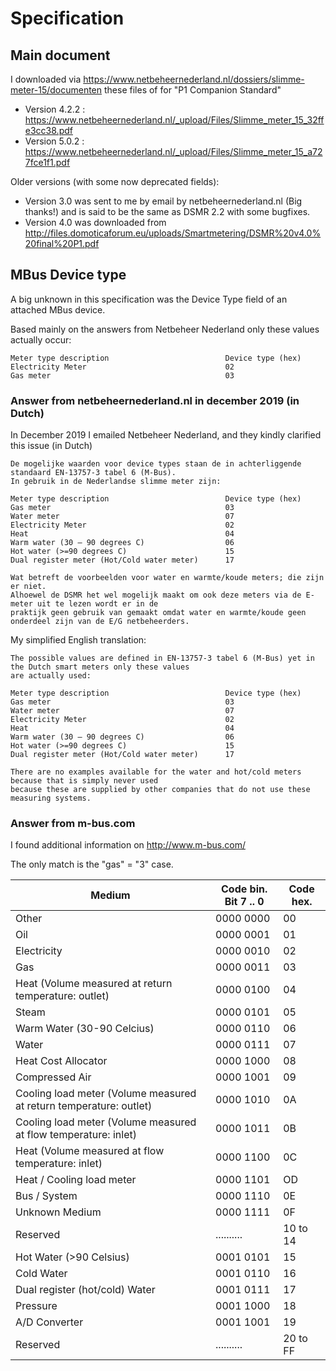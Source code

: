 # Specification

## Main document
I downloaded via
https://www.netbeheernederland.nl/dossiers/slimme-meter-15/documenten
these files of for "P1 Companion Standard"
- Version 4.2.2 : https://www.netbeheernederland.nl/_upload/Files/Slimme_meter_15_32ffe3cc38.pdf
- Version 5.0.2 : https://www.netbeheernederland.nl/_upload/Files/Slimme_meter_15_a727fce1f1.pdf

Older versions (with some now deprecated fields):
- Version 3.0 was sent to me by email by netbeheernederland.nl (Big thanks!) and is said to be the same as DSMR 2.2 with some bugfixes.
- Version 4.0 was downloaded from http://files.domoticaforum.eu/uploads/Smartmetering/DSMR%20v4.0%20final%20P1.pdf

## MBus Device type

A big unknown in this specification was the Device Type field of an attached MBus device.

Based mainly on the answers from Netbeheer Nederland only these values actually occur:

    Meter type description                          Device type (hex)
    Electricity Meter                               02
    Gas meter                                       03

### Answer from netbeheernederland.nl in december 2019 (in Dutch)

In December 2019 I emailed Netbeheer Nederland, and they kindly clarified this issue (in Dutch)

    De mogelijke waarden voor device types staan de in achterliggende standaard EN-13757-3 tabel 6 (M-Bus).
    In gebruik in de Nederlandse slimme meter zijn:

    Meter type description                          Device type (hex)
    Gas meter                                       03
    Water meter                                     07
    Electricity Meter                               02
    Heat                                            04
    Warm water (30 – 90 degrees C)                  06
    Hot water (>=90 degrees C)                      15
    Dual register meter (Hot/Cold water meter)      17

    Wat betreft de voorbeelden voor water en warmte/koude meters; die zijn er niet.
    Alhoewel de DSMR het wel mogelijk maakt om ook deze meters via de E-meter uit te lezen wordt er in de
    praktijk geen gebruik van gemaakt omdat water en warmte/koude geen onderdeel zijn van de E/G netbeheerders.

My simplified English translation:

    The possible values are defined in EN-13757-3 tabel 6 (M-Bus) yet in the Dutch smart meters only these values
    are actually used:

    Meter type description                          Device type (hex)
    Gas meter                                       03
    Water meter                                     07
    Electricity Meter                               02
    Heat                                            04
    Warm water (30 – 90 degrees C)                  06
    Hot water (>=90 degrees C)                      15
    Dual register meter (Hot/Cold water meter)      17

    There are no examples available for the water and hot/cold meters because that is simply never used
    because these are supplied by other companies that do not use these measuring systems.

### Answer from m-bus.com

I found additional information on http://www.m-bus.com/

The only match is the "gas" = "3" case.

| Medium | Code bin. Bit 7 .. 0 | Code hex. |
| --- | --- | --- |
|Other | 0000 0000 |00
|Oil|0000 0001|01
|Electricity|0000 0010|02
|Gas|0000 0011|03
|Heat (Volume measured at return temperature: outlet)|0000 0100|04
|Steam|0000 0101|05
|Warm Water (30-90 Celcius)|0000 0110|06
|Water|0000 0111|07
|Heat Cost Allocator|0000 1000|08
|Compressed Air|0000 1001|09
|Cooling load meter (Volume measured at return temperature: outlet)|0000 1010|0A
|Cooling load meter (Volume measured at flow temperature: inlet)|0000 1011|0B
|Heat (Volume measured at flow temperature: inlet)|0000 1100|0C
|Heat / Cooling load meter|0000 1101|OD
|Bus / System|0000 1110|0E
|Unknown Medium|0000 1111|0F
|Reserved|..........|10 to 14
|Hot Water (>90 Celsius)|0001 0101|15
|Cold Water|0001 0110|16
|Dual register (hot/cold) Water|0001 0111|17
|Pressure|0001 1000|18
|A/D Converter|0001 1001|19
|Reserved|..........|20 to FF

<!--
    Copyright (C) 2019-2024 Niels Basjes

    Licensed under the Apache License, Version 2.0 (the "License");
    you may not use this file except in compliance with the License.
    You may obtain a copy of the License at

        https://www.apache.org/licenses/LICENSE-2.0

    Unless required by applicable law or agreed to in writing, software
    distributed under the License is distributed on an "AS IS" BASIS,
    WITHOUT WARRANTIES OR CONDITIONS OF ANY KIND, either express or implied.
    See the License for the specific language governing permissions and
    limitations under the License.
-->
